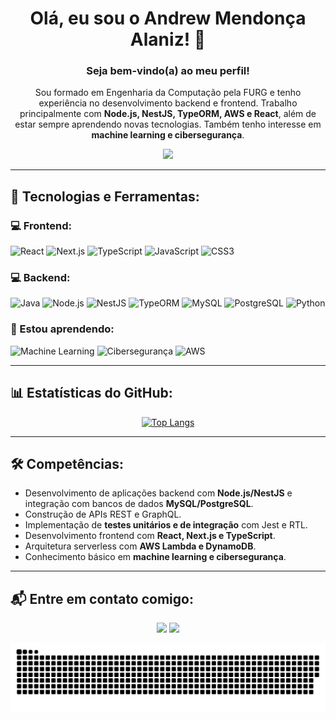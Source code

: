 <div align="center">

# Olá, eu sou o Andrew Mendonça Alaniz! 👋

### Seja bem-vindo(a) ao meu perfil!

Sou formado em Engenharia da Computação pela FURG e tenho experiência no desenvolvimento backend e frontend. Trabalho principalmente com **Node.js, NestJS, TypeORM, AWS e React**, além de estar sempre aprendendo novas tecnologias. Também tenho interesse em **machine learning e cibersegurança**.

<div id="header" align="center">
  <img src="https://i.pinimg.com/originals/9d/9b/d1/9d9bd13afce1a798d22ecfd9897730ed.gif" width="250"/>
</div>

</div>

---

## 🚀 Tecnologias e Ferramentas:

### 💻 Frontend:
![React](https://img.shields.io/badge/React-20232A?style=for-the-badge&logo=react&logoColor=61DAFB)
![Next.js](https://img.shields.io/badge/next%20js-000000?style=for-the-badge&logo=nextdotjs&logoColor=white)
![TypeScript](https://img.shields.io/badge/TypeScript-007ACC?style=for-the-badge&logo=typescript&logoColor=white)
![JavaScript](https://img.shields.io/badge/JavaScript-323330?style=for-the-badge&logo=javascript&logoColor=F7DF1E)
![CSS3](https://img.shields.io/badge/CSS3-1572B6?style=for-the-badge&logo=css3&logoColor=white)




### 💻 Backend:
![Java](https://img.shields.io/badge/Java-ED8B00?style=for-the-badge&logo=openjdk&logoColor=white)
![Node.js](https://img.shields.io/badge/Node.js-339933?style=for-the-badge&logo=nodedotjs&logoColor=white)
![NestJS](https://img.shields.io/badge/nestjs-E0234E?style=for-the-badge&logo=nestjs&logoColor=white)
![TypeORM](https://img.shields.io/badge/TypeORM-4479A1?style=for-the-badge&logo=typeorm&logoColor=white)
![MySQL](https://img.shields.io/badge/MySQL-005C84?style=for-the-badge&logo=mysql&logoColor=white)
![PostgreSQL](https://img.shields.io/badge/PostgreSQL-316192?style=for-the-badge&logo=postgresql&logoColor=white)
![Python](https://img.shields.io/badge/Python-FFD43B?style=for-the-badge&logo=python&logoColor=blue)

### 🌱 Estou aprendendo:
![Machine Learning](https://img.shields.io/badge/Machine%20Learning-FF6F00?style=for-the-badge&logo=tensorflow&logoColor=white)
![Cibersegurança](https://img.shields.io/badge/Cybersecurity-000000?style=for-the-badge&logo=torbrowser&logoColor=white)
![AWS](https://img.shields.io/badge/AWS-232F3E?style=for-the-badge&logo=amazon-aws&logoColor=white)

---

## 📊 Estatísticas do GitHub:
<div align="center">

[![Top Langs](https://github-readme-stats.vercel.app/api/top-langs/?username=GirafAndrew&layout=compact)](https://github.com/andrewalaniz/github-readme-stats)

</div>

---

## 🛠️ Competências:
- Desenvolvimento de aplicações backend com **Node.js/NestJS** e integração com bancos de dados **MySQL/PostgreSQL**.
- Construção de APIs REST e GraphQL.
- Implementação de **testes unitários e de integração** com Jest e RTL.
- Desenvolvimento frontend com **React, Next.js e TypeScript**.
- Arquitetura serverless com **AWS Lambda e DynamoDB**.
- Conhecimento básico em **machine learning e cibersegurança**.

---

## 📬 Entre em contato comigo:
<div align="center">
  <a href="https://www.linkedin.com/in/andrew-alaniz-8727a6294" target="_blank"><img src="https://img.shields.io/badge/-LinkedIn-%230077B5?style=for-the-badge&logo=linkedin&logoColor=white" target="_blank"></a> 
  <a href="mailto:andrewalanizg@gmail.com"><img src="https://img.shields.io/badge/-Gmail-%23333?style=for-the-badge&logo=gmail&logoColor=white" target="_blank"></a>
</div>

<div align="center">

![Snake animation Contribution Graph](https://github.com/Girafandrew/Girafandrew/blob/output/github-snake-dark.svg)

</div>
